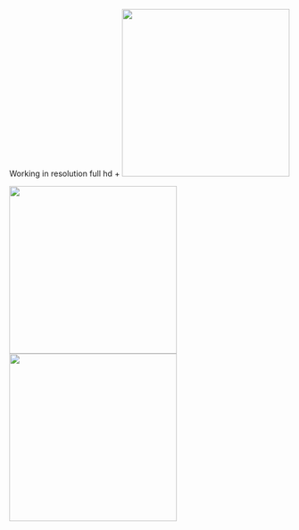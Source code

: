 Working in resolution 
full hd +
<img src="https://github.com/Maniek13/Lambda-expression-calculator/assets/47826375/4faa4719-0ef1-4e0a-b1fd-1d90968d595b" width="300">


<img src="https://github.com/Maniek13/Lambda-expression-calculator/assets/47826375/adad4896-597b-494a-9019-68346af47715" width="300">


<img src="https://github.com/Maniek13/Lambda-expression-calculator/assets/47826375/f31b44ea-04c7-41e5-a400-3daa13a6cc3b" width="300">